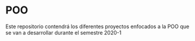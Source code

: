 # POO
Este repositorio contendrá los diferentes proyectos enfocados a la POO que se van a desarrollar durante el semestre 2020-1
